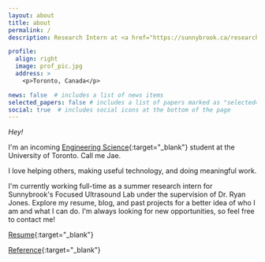 ```yaml
---
layout: about
title: about
permalink: /
description: Research Intern at <a href="https://sunnybrook.ca/research/content/?page=sri-ed-summ-ultra" target="blank">Sunnybrook Research Institute</a>. <a href="assets/pdf/macsLetter.pdf" target="blank">MaCS Program</a> Alumni.

profile:
  align: right
  image: prof_pic.jpg
  address: >
    <p>Toronto, Canada</p>

news: false  # includes a list of news items
selected_papers: false # includes a list of papers marked as "selected={true}"
social: true  # includes social icons at the bottom of the page
---
```


*Hey!*

I'm an incoming [Engineering Science](https://engsci.utoronto.ca/program/what-is-engsci/){:target="_blank"} student at the University of Toronto. Call me Jae.

I love helping others, making useful technology, and doing meaningful work.

I'm currently working full-time as a summer research intern for Sunnybrook's Focused Ultrasound Lab under the supervision of Dr. Ryan Jones. 
Explore my resume, blog, and past projects for a better idea of who I am and what I can do. I'm always looking for new opportunities, so feel free to contact me!


[Resume](assets/pdf/resume.pdf){:target="_blank"}

[Reference](assets/pdf/nya_reference.pdf){:target="_blank"}